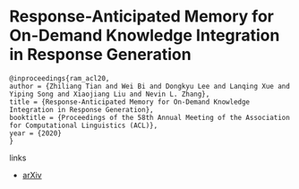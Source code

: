 # Response-Anticipated Memory for On-Demand Knowledge Integration in Response Generation

```
@inproceedings{ram_acl20,
author = {Zhiliang Tian and Wei Bi and Dongkyu Lee and Lanqing Xue and Yiping Song and Xiaojiang Liu and Nevin L. Zhang},
title = {Response-Anticipated Memory for On-Demand Knowledge Integration in Response Generation},
booktitle = {Proceedings of the 58th Annual Meeting of the Association for Computational Linguistics (ACL)},
year = {2020}
}
```

links
- [arXiv](https://arxiv.org/abs/2005.06128)
